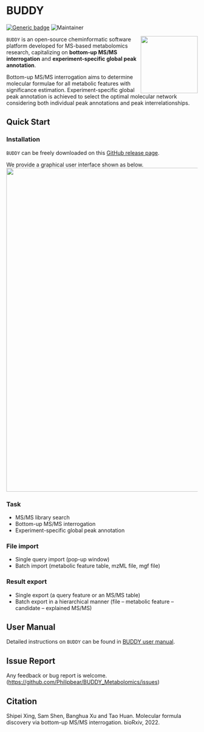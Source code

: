 # BUDDY
[![Generic badge](https://img.shields.io/badge/BUDDY-ver_1.0-<COLOR>.svg)](https://github.com/Philipbear/BUDDY_Metabolomics)
![Maintainer](https://img.shields.io/badge/maintainer-Shipei_Xing-blue)

<img src = "https://github.com/Philipbear/BUDDY_Metabolomics/blob/main/image/AppIcon.png" align="right" width = "150" height = "150">

`BUDDY` is an open-source cheminformatic software platform developed for MS-based metabolomics research, capitalizing on **bottom-up MS/MS interrogation** and **experiment-specific global peak annotation**.

Bottom-up MS/MS interrogation aims to determine molecular formulae for all metabolic features with significance estimation. Experiment-specific global peak annotation is achieved to select the optimal molecular network considering both individual peak annotations and peak interrelationships.

## Quick Start
### Installation
`BUDDY` can be freely downloaded on this [GitHub release page](https://github.com/HuanLab/BUDDY/releases/tag/v1.0).

We provide a graphical user interface shown as below.
<img src = "https://github.com/Philipbear/BUDDY_Metabolomics/blob/main/image/GUI.png" width = "850" >


### Task
- MS/MS library search
- Bottom-up MS/MS interrogation
- Experiment-specific global peak annotation
### File import 
- Single query import (pop-up window) 
- Batch import (metabolic feature table, mzML file, mgf file)
### Result export
- Single export (a query feature or an MS/MS table) 
- Batch export in a hierarchical manner (file – metabolic feature – candidate – explained MS/MS)

## User Manual
Detailed instructions on `BUDDY` can be found in [BUDDY user manual](https://philipbear.github.io/BUDDY_Metabolomics).
## Issue Report
Any feedback or bug report is welcome. (https://github.com/Philipbear/BUDDY_Metabolomics/issues)
## Citation
Shipei Xing, Sam Shen, Banghua Xu and Tao Huan. Molecular formula discovery via bottom-up MS/MS interrogation. bioRxiv, 2022.

